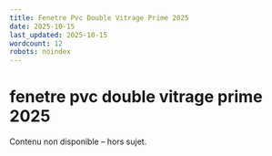 ```yaml
---
title: Fenetre Pvc Double Vitrage Prime 2025
date: 2025-10-15
last_updated: 2025-10-15
wordcount: 12
robots: noindex
---
```


# fenetre pvc double vitrage prime 2025

Contenu non disponible – hors sujet.